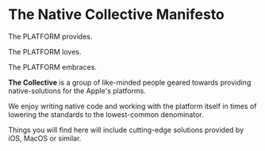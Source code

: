 # The Native Collective Manifesto

The PLATFORM provides.

The PLATFORM loves.

The PLATFORM embraces.

__The Collective__ is a group of like-minded people geared towards providing native-solutions for the Apple's platforms.

We enjoy writing native code and working with the platform itself in times of lowering the standards to the lowest-common denominator.

Things you will find here will include cutting-edge solutions provided by iOS, MacOS or similar.
